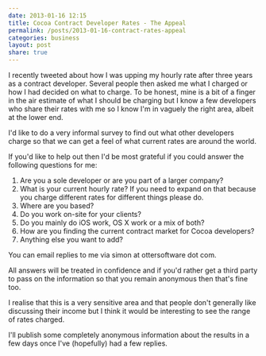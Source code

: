 ```yaml
---
date: 2013-01-16 12:15
title: Cocoa Contract Developer Rates - The Appeal
permalink: /posts/2013-01-16-contract-rates-appeal
categories: business
layout: post
share: true
---
```


I recently tweeted about how I was upping my hourly rate after three years as a contract developer. Several people then asked me what I charged or how I had decided on what to charge. To be honest, mine is a bit of a finger in the air estimate of what I should be charging but I know a few developers who share their rates with me so I know I'm in vaguely the right area, albeit at the lower end.

I'd like to do a very informal survey to find out what other developers charge so that we can get a feel of what current rates are around the world.

If you'd like to help out then I'd be most grateful if you could answer the following questions for me:

1. Are you a sole developer or are you part of a larger company?
2. What is your current hourly rate? If you need to expand on that because you charge different rates for different things please do.
3. Where are you based?
4. Do you work on-site for your clients?
5. Do you mainly do iOS work, OS X work or a mix of both?
5. How are you finding the current contract market for Cocoa developers?
5. Anything else you want to add?

You can email replies to me via simon at ottersoftware dot com.

All answers will be treated in confidence and if you'd rather get a third party to pass on the information so that you remain anonymous then that's fine too.

I realise that this is a very sensitive area and that people don't generally like discussing their income but I think it would be interesting to see the range of rates charged.

I'll publish some completely anonymous information about the results in a few days once I've (hopefully) had a few replies.
